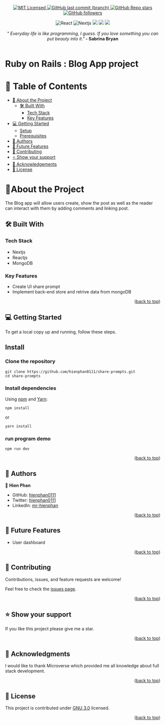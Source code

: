 <p align="center">
  <a href="https://github.com/Hamzaoutdoors/Catalog-Of-My-Things/blob/dev/LICENSE.md">
    <img alt="MIT Licensed" src="https://img.shields.io/github/license/Hamzaoutdoors/to-do-list?style=flat-square">
  </a>
  <a href="https://github.com/hienphan0111/share-prompts">
    <img alt="GitHub last commit (branch)" src="https://img.shields.io/github/last-commit/hienphan0111/share-prompts/dev?color=blue&style=flat-square">
  </a>
  <a href="https://github.com/hienphan0111/share-prompt">
    <img alt="GitHub Repo stars" src="https://img.shields.io/github/stars/hienphan0111/share-prompts?color=green&label=%E2%98%85%20stars%20&style=flat-square">
  </a>
  <a href="https://github.com/hienphan0111">
    <img alt="GitHub followers" src="https://img.shields.io/github/followers/hienphan0111?color=yellow&logo=github&style=flat-square">
  </a>
</p>

<div align="center">
 <img alt="React" src="https://img.shields.io/badge/-ReactJs-61DAFB?logo=react&logoColor=white&style=for-the-badge"> <img alt="Nextjs" src="https://img.shields.io/badge/Next-black?style=for-the-badge&logo=next.js&logoColor=white">  <img src="https://img.shields.io/badge/MongoDB-%234ea94b.svg?style=for-the-badge&logo=mongodb&logoColor=white"/>  <img src="https://img.shields.io/badge/node.js-6DA55F?style=for-the-badge&logo=node.js&logoColor=white"/> <img src="https://img.shields.io/badge/tailwindcss-%2338B2AC.svg?style=for-the-badge&logo=tailwind-css&logoColor=white"/></div>

   </br>
 <div align="center">
  <em align="center" style>" Everyday life is like programming, I guess. If you love something you can put beauty into it."</em><strong> - Sabrina Bryan</strong>
  </div>
   </br>

# Ruby on Rails : Blog App project

# 📗 Table of Contents

- [📖 About the Project](#about-project)
  - [🛠 Built With](#built-with)
    - [Tech Stack](#tech-stack)
    - [Key Features](#key-features)
- [💻 Getting Started](#getting-started)
  - [Setup](#setup)
  - [Prerequisites](#prerequisites)
- [👥 Authors](#authors)
- [🔭 Future Features](#future-features)
- [🤝 Contributing](#contributing)
- [⭐️ Show your support](#support)
- [🙏 Acknowledgements](#acknowledgements)
- [📝 License](#license)

<!-- PROJECT DESCRIPTION -->

# 📖About the Project <a name="about-project"></a>

The Blog app will allow users create, show the post as well as the reader can interact with them by adding comments and linking post.

<!--
</br>
 <div align="center">
   <kbd>
    <img alt="gif" src="" width=100% />
    <p>Catalog of my things Console App</p>
   </kbd>
</div>
-->

## 🛠 Built With <a name="built-with"></a>

### Tech Stack <a name="tech-stack"></a>

- Nextjs <img src="https://img.shields.io/badge/next.js-000000?style=for-the-badge&logo=nextdotjs&logoColor=white" width=15px>
- Reactjs <img src="https://img.shields.io/badge/-ReactJs-61DAFB?logo=react&logoColor=white&style=for-the-badge" width=15px>
- MongoDB <img src="https://img.shields.io/badge/MongoDB-%234ea94b.svg?style=for-the-badge&logo=mongodb&logoColor=white" width=15px>

<!-- Features -->

### Key Features <a name="key-features"></a>

- Create UI share prompt
- Implement back-end store and retrive data from mongoDB

<p align="right">(<a href="#readme-top">back to top</a>)</p>

<!-- GETTING STARTED -->

## 💻 Getting Started <a name="getting-started"></a>

To get a local copy up and running, follow these steps.

## Install

### Clone the repository

```shell
git clone https://github.com/hienphan0111/share-prompts.git
cd share-prompts
```

### Install dependencies

Using [npm](https://github.com/npm) and [Yarn](https://github.com/yarnpkg/yarn):

```shell
npm install
```

or

```shell
yarn install
```

### run program demo

```shell
npm run dev
```


<p align="right">(<a href="#readme-top">back to top</a>)</p>

<!-- AUTHORS -->

## 👥 Authors <a name="authors"></a>

👤 **Hien Phan**

- GitHub: [hienphan0111](https://github.com/hienphan0111)
- Twitter: [hienphan0111](https://twitter.com/hienphan0111)
- LinkedIn: [mr-hienphan](https://www.linkedin.com/in/hien-phan-61097b256/)


<p align="right">(<a href="#readme-top">back to top</a>)</p>

<!-- FUTURE FEATURES -->

## 🔭 Future Features <a name="future-features"></a>

- User dashboard

<p align="right">(<a href="#readme-top">back to top</a>)</p>

<!-- CONTRIBUTING -->

## 🤝 Contributing <a name="contributing"></a>

Contributions, issues, and feature requests are welcome!

Feel free to check the [issues page](../../issues/).

<p align="right">(<a href="#readme-top">back to top</a>)</p>

<!-- SUPPORT -->

## ⭐️ Show your support <a name="support"></a>

If you like this project please give me a star.

<p align="right">(<a href="#readme-top">back to top</a>)</p>

<!-- ACKNOWLEDGEMENTS -->

## 🙏 Acknowledgments <a name="acknowledgements"></a>

I would like to thank Microverse which provided me all knowledge about full stack development.

<p align="right">(<a href="#readme-top">back to top</a>)</p>

<!-- LICENSE -->

## 📝 License <a name="license"></a>

This project is contributed under [GNU 3.0](./LICENSE.md) licensed.

<p align="right">(<a href="#readme-top">back to top</a>)</p>